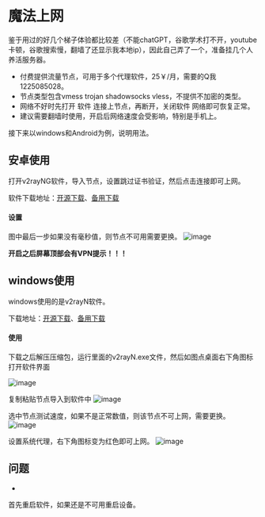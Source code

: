 # 魔法上网
鉴于用过的好几个梯子体验都比较差（不能chatGPT，谷歌学术打不开，youtube卡顿，谷歌搜索慢，翻墙了还显示我本地ip），因此自己弄了一个，准备挂几个人养活服务器。
- 付费提供流量节点，可用于多个代理软件，25￥/月，需要的Q我1225085028。
- 节点类型包含vmess trojan shadowsocks vless，不提供不加密的类型。
- 网络不好时先打开 软件 连接上节点，再断开，关闭软件 网络即可恢复正常。
- 建议需要翻墙时使用，开启后网络速度会受影响，特别是手机上。

接下来以windows和Android为例，说明用法。

## 安卓使用
打开v2rayNG软件，导入节点，设置跳过证书验证，然后点击连接即可上网。

软件下载地址：[开源下载](https://github.com/2dust/v2rayNG/releases/download/1.8.5/v2rayNG_1.8.5.apk)、[备用下载](https://pc.domainsname.win:2080/download/Android.apk)

#### 设置
图中最后一步如果没有毫秒值，则节点不可用需要更换。
![image](https://github.com/578meng/v2/assets/33978206/5873da1e-ae0e-4090-8d90-f5a9ac09c06c)

__开启之后屏幕顶部会有VPN提示！！！__




## windows使用
windows使用的是v2rayN软件。

下载地址：[开源下载](https://github.com/2dust/v2rayN/releases/download/6.23/v2rayN-With-Core.zip)、[备用下载](https://pc.domainsname.win:2080/download/Windwos.zip)

#### 使用
下载之后解压压缩包，运行里面的v2rayN.exe文件，然后如图点桌面右下角图标打开软件界面

![image](https://github.com/578meng/v2/assets/33978206/77735f92-36a4-4eee-8d4f-ac4337fbb255)

复制粘贴节点导入到软件中
![image](https://github.com/578meng/v2/assets/33978206/b40d5f91-a97b-47b4-b004-d42bcf59d092)

选中节点测试速度，如果不是正常数值，则该节点不可上网，需要更换。
![image](https://github.com/578meng/v2/assets/33978206/84c1d4c3-30ce-4928-833d-eeffb8bb7f14)


设置系统代理，右下角图标变为红色即可上网。
![image](https://github.com/578meng/v2/assets/33978206/14d2adef-08f8-4ba2-9e3a-6f37f8bd59ef)


## 问题
- 
首先重启软件，如果还是不可用重启设备。


